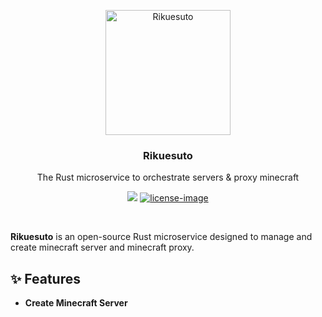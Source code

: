 <p align="center">
  <a href="https://github.com/hypolia/rikuesuto">
    <img src="https://cdn.discordapp.com/attachments/936741758635769866/1306987040193253447/rikuesuto.webp?ex=6738aa09&is=67375889&hm=5f2c632a52067a78ebd9b90cb80d07285e89c8a85fdc674dac05909904bca1cf&" width="200px" alt="Rikuesuto" />
  </a>
</p>

<h3 align="center">Rikuesuto</h3>
<p align="center">The Rust microservice to orchestrate servers & proxy minecraft</p>

<div align="center">

![][rust-image]
[![license-image]][license-url]

</div>



<br />

**Rikuesuto** is an open-source Rust microservice designed to manage and create minecraft server and minecraft proxy.

## ✨ Features

- **Create Minecraft Server**


[rust-image]: https://img.shields.io/badge/Rust-000000?style=for-the-badge&logo=rust&logoColor=white
[license-url]: LICENSE.md
[license-image]: https://img.shields.io/badge/License-Apache_2.0-196f3d?style=for-the-badge&logo=apache&logoColor=white